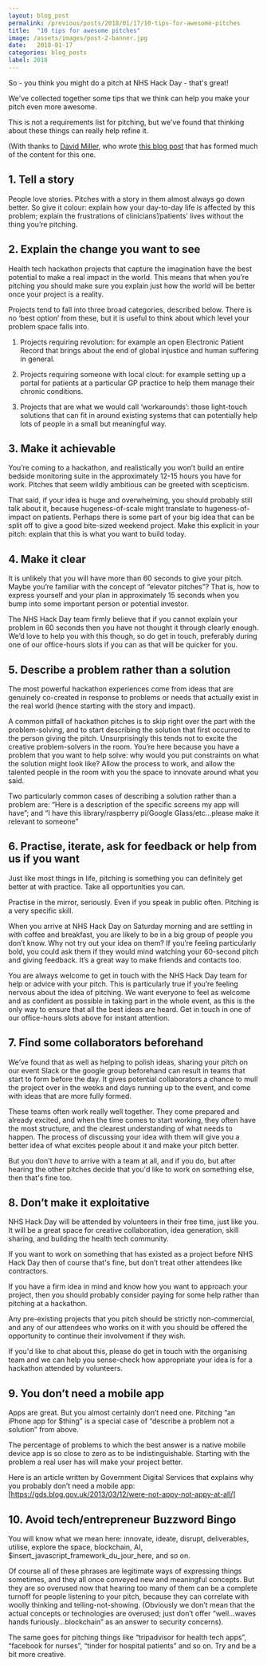 ```yaml
---
layout: blog_post
permalink: /previous/posts/2018/01/17/10-tips-for-awesome-pitches
title:  "10 tips for awesome pitches"
image: /assets/images/post-2-banner.jpg
date:   2018-01-17
categories: blog_posts
label: 2018
---
```

So - you think you might do a pitch at NHS Hack Day - that's great!

We've collected together some tips that we think can help you make your pitch even more awesome.

This is not a requirements list for pitching, but we've found that thinking about these things can really help refine it.

(With thanks to [David Miller](https://twitter.com/thatdavidmiller), who wrote [this blog post](http://openhealthcare.org.uk/blog/2016/03/21/how-to-pitch-at-a-hackday/) that has formed much of the content for this one.

## 1. Tell a story

People love stories. Pitches with a story in them almost always go down better. So give it colour: explain how your day-to-day life is affected by this problem; explain the frustrations of clinicians’/patients’ lives without the thing you’re pitching.

## 2. Explain the change you want to see

Health tech hackathon projects that capture the imagination have the best potential to make a real impact in the world. This means that when you’re pitching you should make sure you explain just how the world will be better once your project is a reality.

Projects tend to fall into three broad categories, described below. There is no ‘best option’ from these, but it is useful to think about which level your problem space falls into.

1. Projects requiring revolution: for example an open Electronic Patient Record that brings about the end of global injustice and human suffering in general.

2. Projects requiring someone with local clout: for example setting up a portal for patients at a particular GP practice to help them manage their chronic conditions.

3. Projects that are what we would call ‘workarounds’: those light-touch solutions that can fit in around existing systems that can potentially help lots of people in a small but meaningful way.

## 3. Make it achievable

You’re coming to a hackathon, and realistically you won’t build an entire bedside monitoring suite in the approximately 12-15 hours you have for work. Pitches that seem wildly ambitious can be greeted with scepticism.

That said, if your idea is huge and overwhelming, you should probably still talk about it, because hugeness-of-scale might translate to hugeness-of-impact on patients. Perhaps there is some part of your big idea that can be split off to give a good bite-sized weekend project. Make this explicit in your pitch: explain that this is what you want to build today.

## 4. Make it clear

It is unlikely that you will have more than 60 seconds to give your pitch. Maybe you’re familiar with the concept of “elevator pitches”? That is, how to express yourself and your plan in approximately 15 seconds when you bump into some important person or potential investor.

The NHS Hack Day team firmly believe that if you cannot explain your problem in 60 seconds then you have not thought it through clearly enough. We’d love to help you with this though, so do get in touch, preferably during one of our office-hours slots if you can as that will be quicker for you.

## 5. Describe a problem rather than a solution

The most powerful hackathon experiences come from ideas that are genuinely co-created in response to problems or needs that actually exist in the real world (hence starting with the story and impact).

A common pitfall of hackathon pitches is to skip right over the part with the problem-solving, and to start describing the solution that first occurred to the person giving the pitch. Unsurprisingly this tends not to excite the creative problem-solvers in the room. You’re here because you have a problem that you want to help solve: why would you put constraints on what the solution might look like? Allow the process to work, and allow the talented people in the room with you the space to innovate around what you said.

Two particularly common cases of describing a solution rather than a problem are: “Here is a description of the specific screens my app will have”; and “I have this library/raspberry pi/Google Glass/etc...please make it relevant to someone”

## 6. Practise, iterate, ask for feedback or help from us if you want

Just like most things in life, pitching is something you can definitely get better at with practice. Take all opportunities you can.

Practise in the mirror, seriously. Even if you speak in public often. Pitching is a very specific skill.

When you arrive at NHS Hack Day on Saturday morning and are settling in with coffee and breakfast, you are likely to be in a big group of people you don’t know. Why not try out your idea on them? If you’re feeling particularly bold, you could ask them if they would mind watching your 60-second pitch and giving feedback. It’s a great way to make friends and contacts too.

You are always welcome to get in touch with the NHS Hack Day team for help or advice with your pitch. This is particularly true if you’re feeling nervous about the idea of pitching. We want everyone to feel as welcome and as confident as possible in taking part in the whole event, as this is the only way to ensure that all the best ideas are heard. Get in touch in one of our office-hours slots above for instant attention.

## 7. Find some collaborators beforehand

We’ve found that as well as helping to polish ideas, sharing your pitch on our event Slack or the google group beforehand can result in teams that start to form before the day. It gives potential collaborators a chance to mull the project over in the weeks and days running up to the event, and come with ideas that are more fully formed.  

These teams often work really well together. They come prepared and already excited, and when the time comes to start working, they often have the most structure, and the clearest understanding of what needs to happen. The process of discussing your idea with them will give you a better idea of what excites people about it and make your pitch better.  

But you don't *have* to arrive with a team at all, and if you do, but after hearing the other pitches decide that you'd like to work on something else, then that's fine too.

## 8. Don’t make it exploitative

NHS Hack Day will be attended by volunteers in their free time, just like you. It will be a great space for creative collaboration, idea generation, skill sharing, and building the health tech community.

If you want to work on something that has existed as a project before NHS Hack Day then of course that's fine, but don’t treat other attendees like contractors.

If you have a firm idea in mind and know how you want to approach your project, then you should probably consider paying for some help rather than pitching at a hackathon.

Any pre-existing projects that you pitch should be strictly non-commercial, and any of our attendees who works on it with you should be offered the opportunity to continue their involvement if they wish.

If you'd like to chat about this, please do get in touch with the organising team and we can help you sense-check how appropriate your idea is for a hackathon attended by volunteers.

## 9. You don’t need a mobile app

Apps are great. But you almost certainly don’t need one. Pitching “an iPhone app for $thing” is a special case of “describe a problem not a solution” from above.

The percentage of problems to which the best answer is a native mobile device app is so close to zero as to be indistinguishable. Starting with the problem a real user has will make your project better.

Here is an article written by Government Digital Services that explains why you probably don’t need a mobile app: [https://gds.blog.gov.uk/2013/03/12/were-not-appy-not-appy-at-all/]

## 10. Avoid tech/entrepreneur Buzzword Bingo

You will know what we mean here: innovate, ideate, disrupt, deliverables, utilise, explore the space, blockchain, AI, $insert_javascript_framework_du_jour_here, and so on.

Of course all of these phrases are legitimate ways of expressing things sometimes, and they all once conveyed new and meaningful concepts. But they are so overused now that hearing too many of them can be a complete turnoff for people listening to your pitch, because they can correlate with woolly thinking and telling-not-showing. (Obviously we don’t mean that the actual concepts or technologies are overused; just don’t offer “well…waves hands furiously...blockchain” as an answer to security concerns).

The same goes for pitching things like “tripadvisor for health tech apps”, “facebook for nurses”, “tinder for hospital patients” and so on. Try and be a bit more creative.
